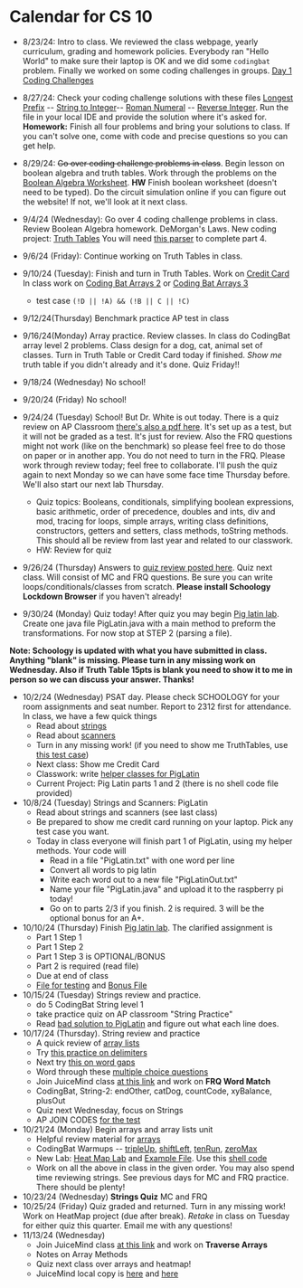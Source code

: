 # Calendar for CS 10


- 8/23/24: Intro to class. We reviewed the class webpage, yearly curriculum, grading and homework policies. Everybody ran "Hello World" to make sure their laptop is OK and we did some `codingbat` problem. Finally we worked on some coding challenges in groups. [Day 1 Coding Challenges](day01.md)

- 8/27/24: Check your coding challenge solutions with these files [Longest Prefix](../code/LongestPrefix.java) -- [String to Integer](../code/AtoIProblem.java)-- [Roman Numeral](../code/RomanToInt.java) -- [Reverse Integer](../code/ReverseInt.java). Run the file in your local IDE and provide the solution where it's asked for.
  **Homework:** Finish all four problems and bring your solutions to class. If you can't solve one, come with code and precise questions so you can get help.

- 8/29/24: ~~Go over coding challenge problems in class~~. Begin lesson on boolean algebra and truth tables. Work through the problems on the [Boolean Algebra Worksheet](./boolean.pdf). **HW** Finish boolean worksheet (doesn't need to be typed). Do the circuit simulation online if you can figure out the website! If not, we'll look at it next class.

- 9/4/24 (Wednesday): Go over 4 coding challenge problems in class. Review Boolean Algebra homework. DeMorgan's Laws. New coding project: [Truth Tables](../AP_shared/truth-tables.md) You will need [this parser](../code/BooleanExpressionParser.java) to complete part 4.

- 9/6/24 (Friday): Continue working on Truth Tables in class.

- 9/10/24 (Tuesday): Finish and turn in Truth Tables. Work on [Credit Card](../AP_shared/Credit_Card_Validation.pdf) In class work on [Coding Bat Arrays 2](https://codingbat.com/java/Array-2) or [Coding Bat Arrays 3](https://codingbat.com/java/Array-2)
  - test case `(!D || !A) && (!B || C || !C)`
- 9/12/24(Thursday) Benchmark practice AP test in class
- 9/16/24(Monday) Array practice. Review classes. In class do CodingBat array level 2 problems. Class design for a dog, cat, animal set of classes. Turn in Truth Table or Credit Card today if finished. *Show me* truth table if you didn't already and it's done. Quiz Friday!!
- 9/18/24 (Wednesday) No school!
- 9/20/24 (Friday) No school!
- 9/24/24 (Tuesday) School! But Dr. White is out today. There is a quiz review on AP Classroom [there's also a pdf here](../AP_shared/Quiz_Review_1.pdf). It's set up as a test, but it will not be graded as a test. It's just for review. Also the FRQ questions might not work (like on the benchmark) so please feel free to do those on paper or in another app. You do not need to turn in the FRQ. Please work through review today; feel free to collaborate. I'll push the quiz again to next Monday so we can have some face time Thursday before. We'll also start our next lab Thursday.
    - Quiz topics: Booleans, conditionals, simplifying boolean expressions, basic arithmetic, order of precedence, doubles and ints, div and mod, tracing for loops, simple arrays, writing class definitions, constructors, getters and setters, class methods, toString methods. This should all be review from last year and related to our classwork.
    - HW: Review for quiz
- 9/26/24 (Thursday) Answers to [quiz review posted here](../AP_shared/Review_1_key.pdf). Quiz next class. Will consist of MC and FRQ questions. Be sure you can write loops/conditionals/classes from scratch.
**Please install Schoology Lockdown Browser** if you haven't already!
- 9/30/24 (Monday) Quiz today! After quiz you may begin [Pig latin lab](../AP_shared/PigLatin-2024.pdf). Create one java file PigLatin.java with a main method to preform the transformations. For now stop at STEP 2 (parsing a file).

**Note: Schoology is updated with what you have submitted in class. Anything "blank" is missing. Please turn in any missing work on Wednesday. Also if Truth Table 15pts is blank you need to show it to me in person so we can discuss your answer. Thanks!**

- 10/2/24 (Wednesday) PSAT day. Please check SCHOOLOGY for your room assignments and seat number. Report to 2312 first for attendance. In class, we have a few quick things
	- Read about [strings](../AP_shared/strings.md)
	- Read about [scanners](../AP_shared/scanners.md)
	- Turn in any missing work! (if you need to show me TruthTables, use [this test case](../AP_shared/true-check.md))
	- Next class: Show me Credit Card
	- Classwork: write [helper classes for PigLatin](../AP_shared/pig-helper.md)
	- Current Project: Pig Latin parts 1 and 2 (there is no shell code file provided)
- 10/8/24 (Tuesday) Strings and Scanners: PigLatin
	- Read about strings and scanners (see last class)
	- Be prepared to show me credit card running on your laptop. Pick any test case you want.
	- Today in class everyone will finish part 1 of PigLatin, using my helper methods. Your code will
		- Read in a file "PigLatin.txt" with one word per line
		- Convert all words to pig latin
		- Write each word out to a new file "PigLatinOut.txt"
		- Name your file "PigLatin.java" and upload it to the raspberry pi today!
		- Go on to parts 2/3 if you finish. 2 is required. 3 will be the optional bonus for an A+.
- 10/10/24 (Thursday) Finish [Pig latin lab](../AP_shared/PigLatin-2024.pdf). The clarified assignment is
	- Part 1 Step 1
	- Part 1 Step 2
	- Part 1 Step 3 is OPTIONAL/BONUS
	- Part 2 is required (read file)
	- Due at end of class
	- [File for testing](../AP_shared/PigLatin.txt) and [Bonus File](../AP_shared/PigLatinBonus.txt)
- 10/15/24 (Tuesday) Strings review and practice.
	- do 5 CodingBat String level 1
	- take practice quiz on AP classroom "String Practice"
	- Read [bad solution to PigLatin](../AP_shared/badpig.md) and figure out what each line does.
- 10/17/24 (Thursday). String review and practice
	- A quick review of [array lists](../AP_shared/ArrayListReview.md)
	- Try [this practice on delimiters](https://runestone.academy/ns/books/published/csawesome/Unit7-ArrayList/2019delimitersQ3a.html)
	- Next try [this on word gaps](https://runestone.academy/ns/books/published/csawesome/Unit7-ArrayList/2016freeresponseQ4A.html)
	- Word through these [multiple choice questions](https://runestone.academy/ns/books/published/csawesome/Unit2-Using-Objects/Exercises.html)
	- Join JuiceMind class [at this link](https://play.juicemind.com/joinTeam/AlmsaQ9ynDpIwIgwhGuM) and work on **FRQ Word Match**
	- CodingBat, String-2: endOther, catDog, countCode, xyBalance, plusOut
	- Quiz next Wednesday, focus on Strings
	- AP JOIN CODES [for the test](../AP_shared/apcodes.md)
- 10/21/24 (Monday) Begin arrays and array lists unit
  - Helpful review material for [arrays](../AP_shared/Unit_2/Array_Basics_Labs/Array_Review_Notes.docx)
  - CodingBat Warmups -- [tripleUp](https://codingbat.com/prob/p137874), [shiftLeft](https://codingbat.com/prob/p105031), [tenRun](https://codingbat.com/prob/p199484), [zeroMax](https://codingbat.com/prob/p187050)
  - New Lab: [Heat Map Lab](../AP_shared/Unit_2/Heat_Map/Heat_Map.pdf) and [Example File](../AP_shared/Unit_2/Heat_Map/Dispersion_Example.pdf). Use this [shell code](../AP_shared/Unit_2/Heat_Map/HeatMap.java)
  - Work on all the above in class in the given order. You may also spend time reviewing strings. See previous days for MC and FRQ practice. There should be plenty!
- 10/23/24 (Wednesday) **Strings Quiz** MC and FRQ
- 10/25/24 (Friday) Quiz graded and returned. Turn in any missing work! Work on HeatMap project (due after break). *Retake* in class on Tuesday for either quiz this quarter. Email me with any questions!
- 11/13/24 (Wednesday)
  - Join JuiceMind class [at this link](https://play.juicemind.com/joinTeam/AlmsaQ9ynDpIwIgwhGuM) and work on **Traverse Arrays**
  - Notes on Array Methods
  - Quiz next class over arrays and heatmap!
  - JuiceMind local copy is [here](../AP_shared/array-juice.md) and [here](../AP_shared/ArrayMain.java)